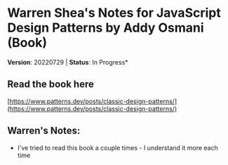# Warren Shea's Notes for JavaScript Design Patterns by Addy Osmani (Book)
**Version**: 20220729 | **Status**: In Progress*

## Read the book here
[https://www.patterns.dev/posts/classic-design-patterns/](https://www.patterns.dev/posts/classic-design-patterns/)

## Warren's Notes:
* I've tried to read this book a couple times - I understand it more each time
